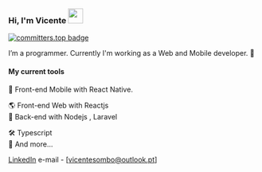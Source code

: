 ### Hi, I'm Vicente <img src="https://media.giphy.com/media/hvRJCLFzcasrR4ia7z/giphy.gif" width="30" >

[![committers.top badge](https://user-badge.committers.top/angola_public/sombo20.svg)](https://user-badge.committers.top/angola_public/sombo20)

I’m a programmer. Currently I'm working as a Web and Mobile developer. 🚀

#### My current tools 
📲 Front-end Mobile with React Native.

🌎 Front-end Web with Reactjs  
📡 Back-end with Nodejs , Laravel

🛠️ Typescript  
🧰 And more...  

[LinkedIn](https://www.linkedin.com/in/sombo/) 
e-mail - [vicentesombo@outlook.pt]


